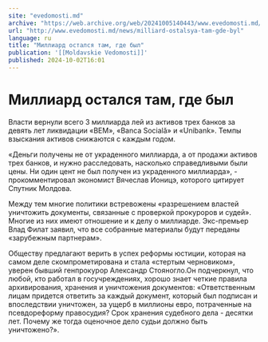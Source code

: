 ```yaml
---
site: "evedomosti.md"
archive: "https://web.archive.org/web/20241005140443/www.evedomosti.md/news/milliard-ostalsya-tam-gde-byl"
url: "http://www.evedomosti.md/news/milliard-ostalsya-tam-gde-byl"
language: ru
title: "Миллиард остался там, где был"
publication: '[[Moldavskie Vedomosti]]'
published: 2024-10-02T16:01
---
```


# Миллиард остался там, где был

Власти вернули всего 3 миллиарда лей из активов трех банков за девять лет ликвидации «ВЕМ», «Banca Socială» и «Unibank». Темпы взыскания активов снижаются с каждым годом.

«Деньги получены не от украденного миллиарда, а от продажи активов трех банков, и нужно расследовать, насколько справедливыми были цены. Ни один цент не был получен из украденного миллиарда», - прокомментировал экономист Вячеслав Ионицэ, которого цитирует Спутник Молдова.

Между тем многие политики встревожены «разрешением властей уничтожить документы, связанные с проверкой прокуроров и судей». Многие из них имеют отношение и к делу о миллиарде. Экс-премьер Влад Филат заявил, что все собранные материалы будут переданы «зарубежным партнерам».

Обществу предлагают верить в успех реформы юстиции, которая на самом деле скомпрометирована и стала «стертым черновиком», уверен бывший генпрокурор Александр Стояногло.Он подчеркнул, что любой, кто работал в госучреждениях, хорошо знает четкие правила архивирования, хранения и уничтожения документов: «Ответственным лицам придется ответить за каждый документ, который был подписан и впоследствии уничтожен, за ущерб в миллионы евро, потраченные на псевдореформу правосудия? Срок хранения судебного дела - десятки лет. Почему же тогда оценочное дело судьи должно быть уничтожено?».